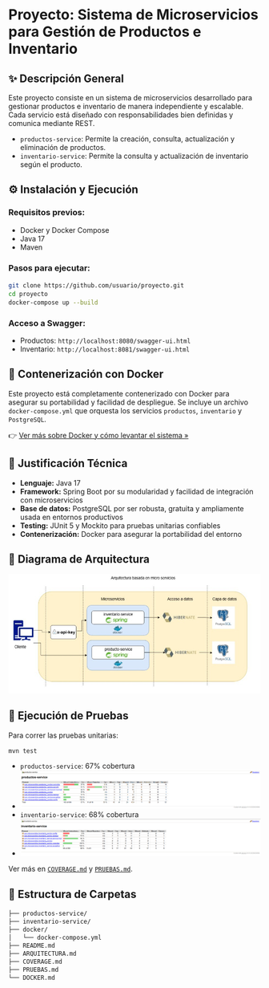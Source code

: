 # Proyecto: Sistema de Microservicios para Gestión de Productos e Inventario

## ✨ Descripción General

Este proyecto consiste en un sistema de microservicios desarrollado para gestionar productos e inventario de manera
independiente y escalable. Cada servicio está diseñado con responsabilidades bien definidas y comunica mediante REST.

* `productos-service`: Permite la creación, consulta, actualización y eliminación de productos.
* `inventario-service`: Permite la consulta y actualización de inventario según el producto.

## ⚙️ Instalación y Ejecución

### Requisitos previos:

* Docker y Docker Compose
* Java 17
* Maven

### Pasos para ejecutar:

```bash
git clone https://github.com/usuario/proyecto.git
cd proyecto
docker-compose up --build
```

### Acceso a Swagger:

* Productos: `http://localhost:8080/swagger-ui.html`
* Inventario: `http://localhost:8081/swagger-ui.html`

## 🐳 Contenerización con Docker

Este proyecto está completamente contenerizado con Docker para asegurar su portabilidad y facilidad de despliegue. Se
incluye un archivo `docker-compose.yml` que orquesta los servicios `productos`, `inventario` y `PostgreSQL`.

👉 [Ver más sobre Docker y cómo levantar el sistema »](DOCKER.md)

## 🫠 Justificación Técnica

* **Lenguaje:** Java 17
* **Framework:** Spring Boot por su modularidad y facilidad de integración con microservicios
* **Base de datos:** PostgreSQL por ser robusta, gratuita y ampliamente usada en entornos productivos
* **Testing:** JUnit 5 y Mockito para pruebas unitarias confiables
* **Contenerización:** Docker para asegurar la portabilidad del entorno

## 🔄 Diagrama de Arquitectura

![Diagrama de Arquitectura](Img/Arquitectura.jpg)

## 🥺 Ejecución de Pruebas

Para correr las pruebas unitarias:

```bash
mvn test
```

* `productos-service`: 67% cobertura
* ![Diagrama de Arquitectura](Img/productos-service.png)
* `inventario-service`: 68% cobertura
* ![Diagrama de Arquitectura](Img/inventario-service.png)

Ver más en [`COVERAGE.md`](COVERAGE.md) y [`PRUEBAS.md`](PRUEBAS.md).

## 📂 Estructura de Carpetas

```
├── productos-service/
├── inventario-service/
├── docker/
│   └── docker-compose.yml
├── README.md
├── ARQUITECTURA.md
├── COVERAGE.md
├── PRUEBAS.md
└── DOCKER.md
```
